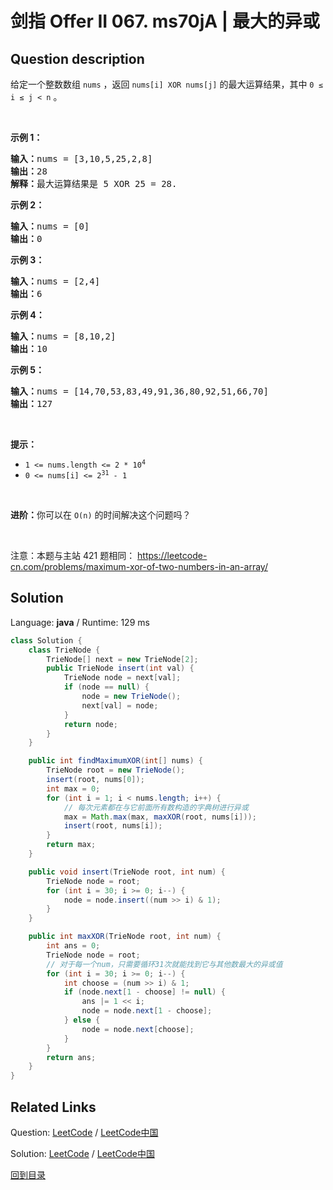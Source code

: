 ﻿# 剑指 Offer II 067. ms70jA | 最大的异或

## Question description

<!--If you want to use the English description, use <p>English description is not available for the problem. Please switch to Chinese.</p>
 instead-->
<p>给定一个整数数组 <code>nums</code> ，返回<em> </em><code>nums[i] XOR nums[j]</code> 的最大运算结果，其中 <code>0 &le; i &le; j &lt; n</code> 。</p>

<p>&nbsp;</p>

<div class="original__bRMd">
<div>
<p><strong>示例 1：</strong></p>

<pre>
<strong>输入：</strong>nums = [3,10,5,25,2,8]
<strong>输出：</strong>28
<strong>解释：</strong>最大运算结果是 5 XOR 25 = 28.</pre>

<p><strong>示例 2：</strong></p>

<pre>
<strong>输入：</strong>nums = [0]
<strong>输出：</strong>0
</pre>

<p><strong>示例 3：</strong></p>

<pre>
<strong>输入：</strong>nums = [2,4]
<strong>输出：</strong>6
</pre>

<p><strong>示例 4：</strong></p>

<pre>
<strong>输入：</strong>nums = [8,10,2]
<strong>输出：</strong>10
</pre>

<p><strong>示例 5：</strong></p>

<pre>
<strong>输入：</strong>nums = [14,70,53,83,49,91,36,80,92,51,66,70]
<strong>输出：</strong>127
</pre>

<p>&nbsp;</p>

<p><strong>提示：</strong></p>

<ul>
	<li><code>1 &lt;= nums.length &lt;= 2 * 10<sup>4</sup></code></li>
	<li><code>0 &lt;= nums[i] &lt;= 2<sup>31</sup> - 1</code></li>
</ul>
</div>
</div>

<p>&nbsp;</p>

<p><strong>进阶：</strong>你可以在 <code>O(n)</code> 的时间解决这个问题吗？</p>

<p>&nbsp;</p>

<p><meta charset="UTF-8" />注意：本题与主站 421&nbsp;题相同：&nbsp;<a href="https://leetcode-cn.com/problems/maximum-xor-of-two-numbers-in-an-array/">https://leetcode-cn.com/problems/maximum-xor-of-two-numbers-in-an-array/</a></p>




## Solution

Language: **java**  /  Runtime: 129 ms

```java
class Solution {
    class TrieNode {
        TrieNode[] next = new TrieNode[2];
        public TrieNode insert(int val) {
            TrieNode node = next[val];
            if (node == null) {
                node = new TrieNode();
                next[val] = node;
            }
            return node;
        }
    }

    public int findMaximumXOR(int[] nums) {
        TrieNode root = new TrieNode();
        insert(root, nums[0]);
        int max = 0;
        for (int i = 1; i < nums.length; i++) {
            // 每次元素都在与它前面所有数构造的字典树进行异或
            max = Math.max(max, maxXOR(root, nums[i]));
            insert(root, nums[i]);
        }
        return max;
    }

    public void insert(TrieNode root, int num) {
        TrieNode node = root;
        for (int i = 30; i >= 0; i--) {
            node = node.insert((num >> i) & 1);
        }
    }

    public int maxXOR(TrieNode root, int num) {
        int ans = 0;
        TrieNode node = root;
        // 对于每一个num，只需要循环31次就能找到它与其他数最大的异或值
        for (int i = 30; i >= 0; i--) {
            int choose = (num >> i) & 1;
            if (node.next[1 - choose] != null) {
                ans |= 1 << i;
                node = node.next[1 - choose];
            } else {
                node = node.next[choose];
            }
        }
        return ans;
    }
}


```



## Related Links

Question: [LeetCode](https://leetcode.com/problems/ms70jA/description/)  /  [LeetCode中国](https://leetcode-cn.com/problems/ms70jA/description/)

Solution: [LeetCode](https://leetcode.com/articles/ms70jA/)  /  [LeetCode中国](https://leetcode-cn.com/articles/ms70jA/)

[回到目录](../README.md)